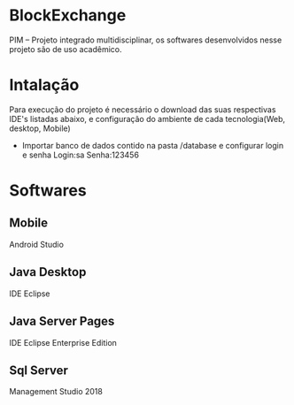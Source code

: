 # BlockExchange
PIM – Projeto integrado multidisciplinar, os softwares desenvolvidos nesse projeto são de uso acadêmico.

# Intalação
Para execução do projeto é necessário o download das suas respectivas IDE's listadas abaixo,
e configuração do ambiente de cada tecnologia(Web, desktop, Mobile)

- Importar banco de dados contido na pasta /database e configurar login e senha
Login:sa
Senha:123456

# Softwares
## Mobile
Android Studio

## Java Desktop
IDE Eclipse 

## Java Server Pages
IDE Eclipse Enterprise Edition

## Sql Server
Management Studio 2018

